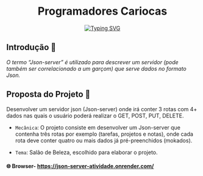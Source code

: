 <h1 align="center"> Programadores Cariocas </h1>

<p align="center">
<a href="https://git.io/typing-svg"><img src="https://readme-typing-svg.demolab.com?font=Fira+Sans&weight=500&size=32&pause=1000&color=f28482&center=verdadeiro&vCenter=verdadeiro&repeat=verdadeiro&width=435&lines=Projeto+Invidual_Resilia;M%C3%B3dulo+3+%E2%80%93+Json-server" alt="Typing SVG" /></a>
</p>

## Introdução :nail_care:
_O termo “Json-server” é utilizado para descrever um servidor (pode também ser correlacionado a um garçom) que serve dados no formato Json._

## Proposta do Projeto :massage:
Desenvolver um servidor json (Json-server) onde irá conter 3 rotas com 4+ dados nas quais o usuário poderá realizar o GET, POST, PUT, DELETE.
- `Mecânica`: O projeto consiste em desenvolver um Json-server que contenha três rotas por exemplo (tarefas, projetos e notas), onde cada rota deve conter quatro ou mais dados já pré-preenchidos (mokados). 

- `Tema`: Salão de Beleza, escolhido para elaborar o projeto. 


 #### :globe_with_meridians: Browser- https://json-server-atividade.onrender.com/
